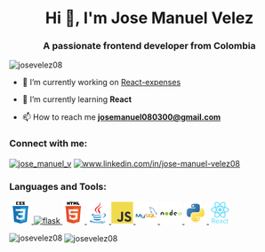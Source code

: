 <h1 align="center">Hi 👋, I'm Jose Manuel Velez</h1>
<h3 align="center">A passionate frontend developer from Colombia</h3>

<p align="left"> <img src="https://komarev.com/ghpvc/?username=josevelez08&label=Profile%20views&color=0e75b6&style=flat" alt="josevelez08" /> </p>

- 🔭 I’m currently working on [React-expenses](www.github.com/josevelez08/React-excercises)

- 🌱 I’m currently learning **React**

- 📫 How to reach me **josemanuel080300@gmail.com**

<h3 align="left">Connect with me:</h3>
<p align="left">
<a href="https://twitter.com/jose_manuel_v" target="blank"><img align="center" src="https://raw.githubusercontent.com/rahuldkjain/github-profile-readme-generator/master/src/images/icons/Social/twitter.svg" alt="jose_manuel_v" height="30" width="40" /></a>
<a href="https://linkedin.com/in/www.linkedin.com/in/jose-manuel-velez08" target="blank"><img align="center" src="https://raw.githubusercontent.com/rahuldkjain/github-profile-readme-generator/master/src/images/icons/Social/linked-in-alt.svg" alt="www.linkedin.com/in/jose-manuel-velez08" height="30" width="40" /></a>
</p>

<h3 align="left">Languages and Tools:</h3>
<p align="left"> <a href="https://www.w3schools.com/css/" target="_blank"> <img src="https://raw.githubusercontent.com/devicons/devicon/master/icons/css3/css3-original-wordmark.svg" alt="css3" width="40" height="40"/> </a> <a href="https://flask.palletsprojects.com/" target="_blank"> <img src="https://www.vectorlogo.zone/logos/pocoo_flask/pocoo_flask-icon.svg" alt="flask" width="40" height="40"/> </a> <a href="https://www.w3.org/html/" target="_blank"> <img src="https://raw.githubusercontent.com/devicons/devicon/master/icons/html5/html5-original-wordmark.svg" alt="html5" width="40" height="40"/> </a> <a href="https://www.java.com" target="_blank"> <img src="https://raw.githubusercontent.com/devicons/devicon/master/icons/java/java-original.svg" alt="java" width="40" height="40"/> </a> <a href="https://developer.mozilla.org/en-US/docs/Web/JavaScript" target="_blank"> <img src="https://raw.githubusercontent.com/devicons/devicon/master/icons/javascript/javascript-original.svg" alt="javascript" width="40" height="40"/> </a> <a href="https://www.mysql.com/" target="_blank"> <img src="https://raw.githubusercontent.com/devicons/devicon/master/icons/mysql/mysql-original-wordmark.svg" alt="mysql" width="40" height="40"/> </a> <a href="https://nodejs.org" target="_blank"> <img src="https://raw.githubusercontent.com/devicons/devicon/master/icons/nodejs/nodejs-original-wordmark.svg" alt="nodejs" width="40" height="40"/> </a> <a href="https://www.python.org" target="_blank"> <img src="https://raw.githubusercontent.com/devicons/devicon/master/icons/python/python-original.svg" alt="python" width="40" height="40"/> </a> <a href="https://reactjs.org/" target="_blank"> <img src="https://raw.githubusercontent.com/devicons/devicon/master/icons/react/react-original-wordmark.svg" alt="react" width="40" height="40"/> </a> </p>

<p><img align="left" src="https://github-readme-stats.vercel.app/api/top-langs?username=josevelez08&show_icons=true&locale=en&layout=compact" alt="josevelez08" /></p>

<p>&nbsp;<img align="center" src="https://github-readme-stats.vercel.app/api?username=josevelez08&show_icons=true&locale=en" alt="josevelez08" /></p>
